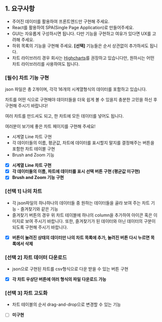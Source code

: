 ## 1. 요구사항

- 주어진 데이터를 활용하여 프론트엔드만 구현해 주세요.
- React를 활용하여 SPA(Single Page Application)로 만들어주세요.
- GUI는 자유롭게 구성하시면 됩니다. 다만 기능을 구현하고 여유가 있다면 UX를 고려해 주세요.
- 하위 목록의 기능을 구현해 주세요. **[선택]** 기능들은 순서 상관없이 추가하셔도 됩니다.
- 차트 라이브러리 경우 회사는 [Highcharts](https://www.highcharts.com/)를 권장하고 있습니다만, 원하시는 어떤 차트 라이브러리를 사용하여도 됩니다.

### [필수] 차트 기능 구현

json 파일은 총 2개이며, 각각 16개의 시계열형식의 데이터를 포함하고 있습니다.

차트를 어떤 식으로 구현해야 데이터들을 더욱 쉽게 볼 수 있을지 충분한 고민을 하신 후 구현해 주시기 바랍니다!

여러 차트를 만드셔도 되고, 한 차트에 모든 데이터를 넣어도 됩니다.

여러분이 보기에 좋은 차트 페이지를 구현해 주세요!

- 시계열 Line 차트 구현
- 각 데이터들의 이름, 평균값, 차트에 데이터를 표시할지 말지를 결정해주는 버튼을 포함한 차트 테이블 구현
- Brush and Zoom 기능

- [x] **시계열 Line 차트 구현**
- [x] **각 데이터들의 이름, 파트에 데이터를 표시 선택 버튼 구현 (평균값 미구현)**
- [x] **Brush and Zoom 기능 구현**

### [선택 1] 나의 차트

- 각 json파일의 하나하나의 데이터들 중 원하는 데이터들을 골라 보여 주는 차트 기능 - 즐겨찾기와 같은 기능
- 즐겨찾기 버튼의 경우 위 차트 테이블에 하나의 column을 추가하여 아이콘 혹은 이미지로 보여 주시기 바랍니다. 또한, 즐겨찾기가 된 데이터와 아닌 데이터의 구분이 되도록 구현해 주시기 바랍니다.

- [x] **버튼이 눌려진 상태의 데이터만 나의 차트 목록에 추가, 눌려진 버튼 다시 누르면 목록에서 삭제**

### [선택 2] 차트 데이터 다운로드

- json으로 구현된 차트를 csv형식으로 다운 받을 수 있는 버튼 구현

- [x] **각 차트 우상단 버튼에 여러 형식의 파일 다운로드 가능**

### [선택 3] 차트 고도화

- 차트 테이블의 순서 drag-and-drop으로 변경할 수 있는 기능

- [ ] **미구현**
